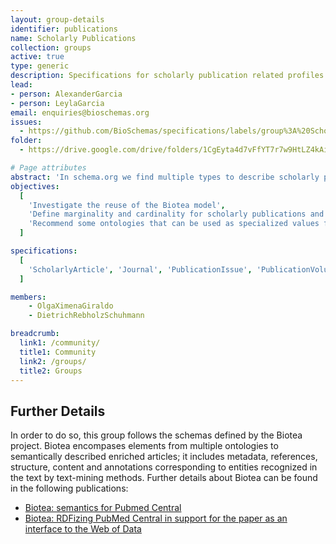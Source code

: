```yaml
---
layout: group-details
identifier: publications
name: Scholarly Publications
collection: groups
active: true
type: generic
description: Specifications for scholarly publication related profiles
lead: 
- person: AlexanderGarcia
- person: LeylaGarcia
email: enquiries@bioschemas.org
issues:
  - https://github.com/BioSchemas/specifications/labels/group%3A%20Scholarly%20Publication
folder:
  - https://drive.google.com/drive/folders/1CgEyta4d7vFfYT7r7w9HtLZ4kAidDmJI

# Page attributes
abstract: 'In schema.org we find multiple types to describe scholarly publications. This group aims to define the profiles for those most relevant for publications in sciences, particularly the Life Sciences. '
objectives:
  [
    'Investigate the reuse of the Biotea model',
    'Define marginality and cardinality for scholarly publications and related types such as journal, publication issue and publication volume',
    'Recommend some ontologies that can be used as specialized values for some properties'
  ]

specifications:
  [
    'ScholarlyArticle', 'Journal', 'PublicationIssue', 'PublicationVolume', 'SemanticTextAnnotation'
  ]

members:
    - OlgaXimenaGiraldo
    - DietrichRebholzSchuhmann

breadcrumb:
  link1: /community/
  title1: Community
  link2: /groups/
  title2: Groups
---
```


<h2>Further Details</h2>
<p>In order to do so, this group follows the schemas defined by the <a herf='http://biotea.github.io/'>Biotea project</a>. Biotea encompases elements from multiple ontologies to semantically described enriched articles; it includes metadata, references, structure, content and annotations corresponding to entities recognized in the text by text-mining methods. Further details about Biotea can be found in the following publications:</p>
<ul>
  <li><a href="https://peerj.com/articles/4201/">Biotea: semantics for Pubmed Central</a></li>
  <li><a href="https://jbiomedsem.biomedcentral.com/articles/10.1186/2041-1480-4-S1-S5">Biotea: RDFizing PubMed Central in support for the paper as an interface to the Web of Data</a></li>
</ul>
